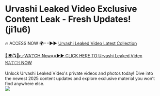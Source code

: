 # Urvashi Leaked Video Exclusive Content Leak - Fresh Updates! (ji1u6)

🔥 ACCESS NOW 🌍==►► <a href="https://tinyurl.com/kvy9nzfs" rel="nofollow">Urvashi Leaked Video Latest Collection</a>
<br><br>
[🔴🌍📺📱👉WA𝚃CH Now==►► CLICK HERE TO Urvashi Leaked Video 𝚆𝙰𝚃𝙲𝙷 NOW](https://tinyurl.com/kvy9nzfs)
<br><br>
Unlock Urvashi Leaked Video's private videos and photos today! Dive into the newest 2025 content updates and explore exclusive material you won’t find anywhere else.
<br>
<a href="https://tinyurl.com/kvy9nzfs" rel="nofollow" data-target="animated-image.originalLink"><img src="https://camo.githubusercontent.com/8a4f000d20f83aca3bf7ec5f350d767afa0574a8a352519fd8cfa583a6f93a33/68747470733a2f2f692e696d6775722e636f6d2f644a486b345a712e676966" data-canonical-src="https://i.imgur.com/dJHk4Zq.gif" style="max-width: 100%; display: inline-block;" data-target="animated-image.originalImage"></a>
<br>
